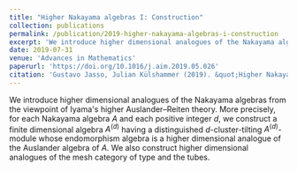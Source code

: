 ```yaml
---
title: "Higher Nakayama algebras I: Construction"
collection: publications
permalink: /publication/2019-higher-nakayama-algebras-i-construction
excerpt: 'We introduce higher dimensional analogues of the Nakayama algebras from the viewpoint of Iyama's higher Auslander–Reiten theory. More precisely, for each Nakayama algebra $A$ and each positive integer $d$, we construct a finite dimensional algebra $A^{(d)}$ having a distinguished $d$-cluster-tilting $A^{(d)}$-module whose endomorphism algebra is a higher dimensional analogue of the Auslander algebra of $A$. We also construct higher dimensional analogues of the mesh category of type and the tubes.'
date: 2019-07-31
venue: 'Advances in Mathematics'
paperurl: 'https://doi.org/10.1016/j.aim.2019.05.026'
citation: 'Gustavo Jasso, Julian Külshammer (2019). &quot;Higher Nakayama algebras I: Construction.&quot; <i>Advances in Mathematics</i>. 351.'
---
```

We introduce higher dimensional analogues of the Nakayama algebras from the viewpoint of Iyama's higher Auslander–Reiten theory. More precisely, for each Nakayama algebra $A$ and each positive integer $d$, we construct a finite dimensional algebra $A^{(d)}$ having a distinguished $d$-cluster-tilting $A^{(d)}$-module whose endomorphism algebra is a higher dimensional analogue of the Auslander algebra of $A$. We also construct higher dimensional analogues of the mesh category of type and the tubes.
